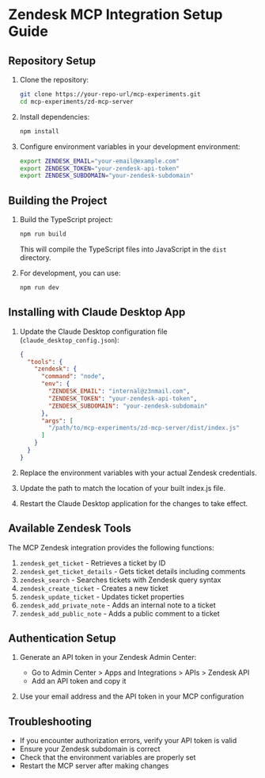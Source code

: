 # Zendesk MCP Integration Setup Guide

## Repository Setup

1. Clone the repository:
   ```bash
   git clone https://your-repo-url/mcp-experiments.git
   cd mcp-experiments/zd-mcp-server
   ```

2. Install dependencies:
   ```bash
   npm install
   ```

3. Configure environment variables in your development environment:
   ```bash
   export ZENDESK_EMAIL="your-email@example.com"
   export ZENDESK_TOKEN="your-zendesk-api-token"
   export ZENDESK_SUBDOMAIN="your-zendesk-subdomain"
   ```

## Building the Project

1. Build the TypeScript project:
   ```bash
   npm run build
   ```

   This will compile the TypeScript files into JavaScript in the `dist` directory.

2. For development, you can use:
   ```bash
   npm run dev
   ```

## Installing with Claude Desktop App

1. Update the Claude Desktop configuration file (`claude_desktop_config.json`):

   ```json
   {
     "tools": {
       "zendesk": {
         "command": "node",
         "env": {
           "ZENDESK_EMAIL": "internal@z3nmail.com",
           "ZENDESK_TOKEN": "your-zendesk-api-token",
           "ZENDESK_SUBDOMAIN": "your-zendesk-subdomain"
         },
         "args": [
           "/path/to/mcp-experiments/zd-mcp-server/dist/index.js"
         ]
       }
     }
   }
   ```

2. Replace the environment variables with your actual Zendesk credentials.

3. Update the path to match the location of your built index.js file.

4. Restart the Claude Desktop application for the changes to take effect.

## Available Zendesk Tools

The MCP Zendesk integration provides the following functions:

1. `zendesk_get_ticket` - Retrieves a ticket by ID
2. `zendesk_get_ticket_details` - Gets ticket details including comments
3. `zendesk_search` - Searches tickets with Zendesk query syntax
4. `zendesk_create_ticket` - Creates a new ticket
5. `zendesk_update_ticket` - Updates ticket properties
6. `zendesk_add_private_note` - Adds an internal note to a ticket
7. `zendesk_add_public_note` - Adds a public comment to a ticket

## Authentication Setup

1. Generate an API token in your Zendesk Admin Center:
   - Go to Admin Center > Apps and Integrations > APIs > Zendesk API
   - Add an API token and copy it

2. Use your email address and the API token in your MCP configuration

## Troubleshooting

- If you encounter authorization errors, verify your API token is valid
- Ensure your Zendesk subdomain is correct
- Check that the environment variables are properly set
- Restart the MCP server after making changes